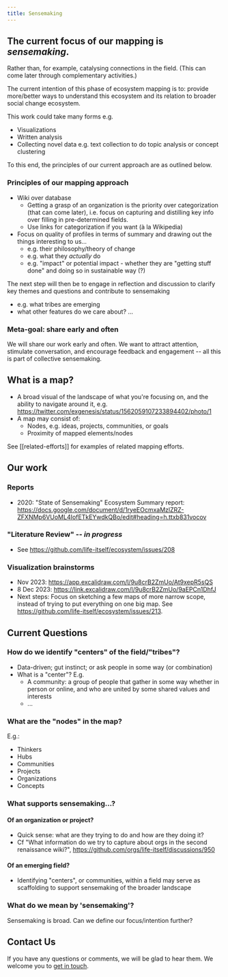 ```yaml
---
title: Sensemaking
---
```

## The current focus of our mapping is ***sensemaking***. 

Rather than, for example, catalysing connections in the field. (This can come later through complementary activities.)

The current intention of this phase of ecosystem mapping is to: provide more/better ways to understand this ecosystem and its relation to broader social change ecosystem. 

This work could take many forms e.g.
- Visualizations 
- Written analysis
- Collecting novel data e.g. text collection to do topic analysis or concept clustering

To this end, the principles of our current approach are as outlined below.

### Principles of our mapping approach

- Wiki over database
    - Getting a grasp of an organization is the priority over categorization (that can come later), i.e. focus on capturing and distilling key info over filling in pre-determined fields.
    - Use links for categorization if you want (à la Wikipedia)
- Focus on quality of profiles in terms of summary and drawing out the things interesting to us...
    - e.g. their philosophy/theory of change
    - e.g. what they _actually_ do
    - e.g. "impact" or potential impact - whether they are "getting stuff done" and doing so in sustainable way (?)

The next step will then be to engage in reflection and discussion to clarify key themes and questions and contribute to sensemaking
- e.g. what tribes are emerging
- what other features do we care about? ...

### Meta-goal: share early and often

We will share our work early and often. We want to attract attention, stimulate conversation, and encourage feedback and engagement -- all this is part of collective sensemaking. 

## What is a map?

- A broad visual of the landscape of what you're focusing on, and the ability to navigate around it, e.g. https://twitter.com/exgenesis/status/1562059107233894402/photo/1
- A map may consist of:
  - Nodes, e.g. ideas, projects, communities, or goals
  - Proximity of mapped elements/nodes

See [[related-efforts]] for examples of related mapping efforts.

## Our work

### Reports

- 2020: "State of Sensemaking" Ecosystem Summary report: https://docs.google.com/document/d/1ryeEOcmxaMzlZRZ-ZFXNMp6VUoML4IofETkEYwdkQBo/edit#heading=h.ttxb831vocov

### "Literature Review" -- *in progress*

- See https://github.com/life-itself/ecosystem/issues/208

### Visualization brainstorms

- Nov 2023: https://app.excalidraw.com/l/9u8crB2ZmUo/At9xepR5sQS
- 8 Dec 2023: https://link.excalidraw.com/l/9u8crB2ZmUo/9aEPCn1DhfJ
- Next steps: Focus on sketching a few maps of more narrow scope, instead of trying to put everything on one big map. See https://github.com/life-itself/ecosystem/issues/213.

## Current Questions 

### How do we identify "centers" of the field/"tribes"?

- Data-driven; gut instinct; or ask people in some way (or combination)
- What is a "center"? E.g.
  - A community: a group of people that gather in some way whether in person or online, and who are united by some shared values and interests
  - ...

### What are the "nodes" in the map?

E.g.:
- Thinkers
- Hubs
- Communities
- Projects
- Organizations
- Concepts

### What supports sensemaking...?

#### Of an organization or project?

- Quick sense: what are they trying to do and how are they doing it?
- Cf "What information do we try to capture about orgs in the second renaissance wiki?", https://github.com/orgs/life-itself/discussions/950

#### Of an emerging field?

- Identifying "centers", or communities, within a field may serve as scaffolding to support sensemaking of the broader landscape

### What do we mean by 'sensemaking'?

Sensemaking is broad. Can we define our focus/intention further? 

## Contact Us

If you have any questions or comments, we will be glad to hear them. We welcome you to [get in touch](https://lifeitself.org/contact). 

